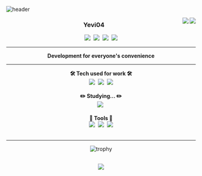 ![header](https://capsule-render.vercel.app/api?type=Waving&color=timeGradient&height=350&section=header&text=youngjun%&fontSize=90)

<img align="right" src="https://github-readme-stats.vercel.app/api?username=yevi04&theme=dracula&exclude_repo=Computer-Science-Engineering&layout=compact&langs_count=10"/>
<img align="right" src="https://github-readme-stats.vercel.app/api/top-langs/?username=yevi04&theme=dracula&exclude_repo=Computer-Science-Engineering&layout=compact&langs_count=10"/>

<div align="center">

### Yevi04
<a>
<a href=""><img src="https://img.shields.io/badge/Notion-34567C?style=flat-square&logo=Notion&logoColor=white"/></a>&nbsp
<a href="https://yevi.tistory.com/"><img src="https://img.shields.io/badge/tistory-black?style=flat-square&logo=tistory&logoColor=white&link=https://yevi.tistory.com/"/></a>&nbsp
<a href="https://www.instagram.com/mobile_yj_04/"><img src="https://img.shields.io/badge/Instagram-E4405F?style=flat-square&logo=Instagram&logoColor=white&link=https://www.instagram.com/mobile_yj_04/"/></a>&nbsp
<a href="https://www.facebook.com/profile.php?id=100011956212947"><img src="https://img.shields.io/badge/Facebook-1877F2?style=flat-square&logo=Facebook&logoColor=white&link=https://www.facebook.com/profile.php?id=100016589911133"/></a>
</a>
</div>

---

<div align="center">
<b>Development for everyone's convenience</b>
</div>

--- 

<div align="center">  
<b>🛠 Tech used for work 🛠</b>
</div>
<div align="center">
<img src="https://img.shields.io/badge/Android-3DDC84?style=flat-square&logo=Android&logoColor=white"/>&nbsp
<img src="https://img.shields.io/badge/Java-007396?style=flat-square&logo=Java&logoColor=white"/>&nbsp
<img src="https://img.shields.io/badge/React Native-black?style=flat-square&logo=React&logoColor=white"/>
<div align="center">
<br/>
<b>✏️ Studying... ✏️</b>
</div>
<div align="center">
<img src="https://img.shields.io/badge/Kotlin-7F52FF?style=flat-square&logo=Kotlin&logoColor=white"/>&nbsp
<div align="center">
<br/>
<b>🔩 Tools 🔩</b>
</div>
<div align="center">
<img src="https://img.shields.io/badge/AndroidStudio-3DDC84?style=flat-square&logo=AndroidStudio&logoColor=white "/>&nbsp
<!-- <img src="https://img.shields.io/badge/IntelliJ IDEA-000000?style=flat-square&logo=IntelliJ-IDEA&logoColor=white"/> -->
<img src="https://img.shields.io/badge/Visual Studio Code-007ACC?style=flat-square&logo=Visual-Studio-Code&logoColor=white"/>&nbsp
<!-- <img src="https://img.shields.io/badge/Jira-0052CC?style=flat-square&logo=Jira&logoColor=white"/> -->
<img src="https://img.shields.io/badge/Notion-000000?style=flat-square&logo=Notion&logoColor=white"/>
<!-- <img src="https://img.shields.io/badge/Postman-FF6C37?style=flat-square&logo=Postman&logoColor=white"/> -->
<!-- <img src="https://img.shields.io/badge/GitKraken-179287?style=flat-square&logo=GitKraken&logoColor=white"/> -->
</div>  
<br>

---
![trophy](https://github-profile-trophy.vercel.app/?username=yevi04&theme=chalk&row=1&column=7&margin-w=5)

<br>
 
<img src="https://visitor-badge.glitch.me/badge?page_id=yevi04"/>
